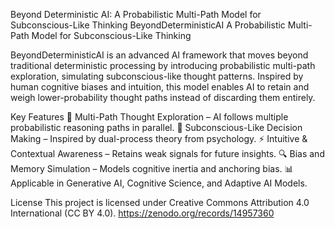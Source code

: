 Beyond Deterministic AI: A Probabilistic Multi-Path Model for Subconscious-Like Thinking
BeyondDeterministicAI
A Probabilistic Multi-Path Model for Subconscious-Like Thinking

BeyondDeterministicAI is an advanced AI framework that moves beyond traditional deterministic processing by introducing probabilistic multi-path exploration, simulating subconscious-like thought patterns. Inspired by human cognitive biases and intuition, this model enables AI to retain and weigh lower-probability thought paths instead of discarding them entirely.

Key Features
🔄 Multi-Path Thought Exploration – AI follows multiple probabilistic reasoning paths in parallel.
🧠 Subconscious-Like Decision Making – Inspired by dual-process theory from psychology.
⚡ Intuitive & Contextual Awareness – Retains weak signals for future insights.
🔍 Bias and Memory Simulation – Models cognitive inertia and anchoring bias.
📊 Applicable in Generative AI, Cognitive Science, and Adaptive AI Models.

License
This project is licensed under Creative Commons Attribution 4.0 International (CC BY 4.0).
https://zenodo.org/records/14957360
